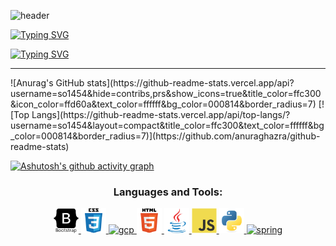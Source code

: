 
![header](https://capsule-render.vercel.app/api?type=waving&color=gradient&customColorList=28&height=130&width=1500&animation=fadeIn)

[![Typing SVG](https://readme-typing-svg.demolab.com/?lines=Hi+there,+I'm+Sohyun.;I'm+Currently+learning+All+Things+"Data".;And+I'm+Currently+learning+"Spring".;I'm+interested+in+"Web".;Thanks+for+coming+to+my+git+hub+😊&size=45&font=Abril+Fatface&center=true&color=ffc300&height=100&vCenter=true&width=1000)](https://git.io/typing-svg)

[![Typing SVG](https://readme-typing-svg.demolab.com/?lines=Nice+too+meet+you.;MachineLearning,+and+DeepLearning.;I+want+to+learn+more.;Html+CSS+and+JavaScript.;thank+you.&size=35&font=Abril+Fatface&center=true&color=ffd60a&height=40&vCenter=true&width=1000)](https://git.io/typing-svg)
<hr>
![Anurag's GitHub stats](https://github-readme-stats.vercel.app/api?username=so1454&hide=contribs,prs&show_icons=true&title_color=ffc300&icon_color=ffd60a&text_color=ffffff&bg_color=000814&border_radius=7)
[![Top Langs](https://github-readme-stats.vercel.app/api/top-langs/?username=so1454&layout=compact&title_color=ffc300&text_color=ffffff&bg_color=000814&border_radius=7)](https://github.com/anuraghazra/github-readme-stats)




[![Ashutosh's github activity graph](https://github-readme-activity-graph.cyclic.app/graph?username=so1454&bg_color=000814&color=ffd60a&title_color=ffc300&line=ffd60a&point=ffd60a&radius=7.5)](https://github.com/ashutosh00710/github-readme-activity-graph)




<h3 align="center">Languages and Tools:</h3>
<p align="center"> <a href="https://getbootstrap.com" target="_blank" rel="noreferrer"> <img src="https://raw.githubusercontent.com/devicons/devicon/master/icons/bootstrap/bootstrap-plain-wordmark.svg" alt="bootstrap" width="40" height="40"/> </a> <a href="https://www.w3schools.com/css/" target="_blank" rel="noreferrer"> <img src="https://raw.githubusercontent.com/devicons/devicon/master/icons/css3/css3-original-wordmark.svg" alt="css3" width="40" height="40"/> </a> <a href="https://cloud.google.com" target="_blank" rel="noreferrer"> <img src="https://www.vectorlogo.zone/logos/google_cloud/google_cloud-icon.svg" alt="gcp" width="40" height="40"/> </a> <a href="https://www.w3.org/html/" target="_blank" rel="noreferrer"> <img src="https://raw.githubusercontent.com/devicons/devicon/master/icons/html5/html5-original-wordmark.svg" alt="html5" width="40" height="40"/> </a> <a href="https://www.java.com" target="_blank" rel="noreferrer"> <img src="https://raw.githubusercontent.com/devicons/devicon/master/icons/java/java-original.svg" alt="java" width="40" height="40"/> </a> <a href="https://developer.mozilla.org/en-US/docs/Web/JavaScript" target="_blank" rel="noreferrer"> <img src="https://raw.githubusercontent.com/devicons/devicon/master/icons/javascript/javascript-original.svg" alt="javascript" width="40" height="40"/> </a> <a href="https://www.python.org" target="_blank" rel="noreferrer"> <img src="https://raw.githubusercontent.com/devicons/devicon/master/icons/python/python-original.svg" alt="python" width="40" height="40"/> </a> <a href="https://spring.io/" target="_blank" rel="noreferrer"> <img src="https://www.vectorlogo.zone/logos/springio/springio-icon.svg" alt="spring" width="40" height="40"/> </a> </p>



